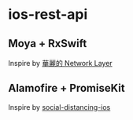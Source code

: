 # ios-rest-api
## Moya + RxSwift
Inspire by [華麗的 Network Layer](https://davidlinnn.medium.com/%E8%8F%AF%E9%BA%97%E7%9A%84-network-layer-c5c664dcca47) 
## Alamofire + PromiseKit
Inspire by [social-distancing-ios](https://github.com/ailabstw/social-distancing-ios)
